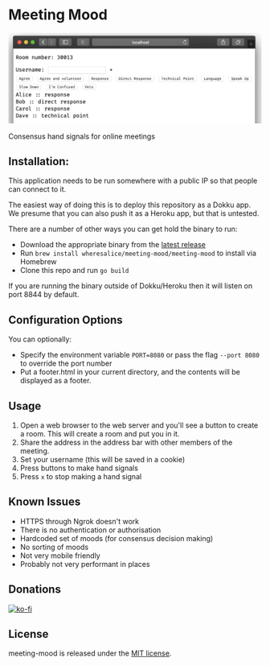 # Meeting Mood

![screenshot.png](screenshot.png)

Consensus hand signals for online meetings

## Installation:

This application needs to be run somewhere with a public IP so that people can connect to it.

The easiest way of doing this is to deploy this repository as a Dokku app.  We presume that you can also push it as a Heroku app, but that is untested.

There are a number of other ways you can get hold the binary to run:

* Download the appropriate binary from the [latest release](https://github.com/WheresAlice/meeting-mood/releases/latest)
* Run `brew install wheresalice/meeting-mood/meeting-mood` to install via Homebrew
* Clone this repo and run `go build`

If you are running the binary outside of Dokku/Heroku then it will listen on port 8844 by default.

## Configuration Options

You can optionally:

* Specify the environment variable `PORT=8080` or pass the flag `--port 8080` to override the port number
* Put a footer.html in your current directory, and the contents will be displayed as a footer.

## Usage

1. Open a web browser to the web server and you'll see a button to create a room.  This will create a room and put you in it.
2. Share the address in the address bar with other members of the meeting.
3. Set your username (this will be saved in a cookie)
4. Press buttons to make hand signals
5. Press `x` to stop making a hand signal

## Known Issues

- HTTPS through Ngrok doesn't work
- There is no authentication or authorisation
- Hardcoded set of moods (for consensus decision making)
- No sorting of moods
- Not very mobile friendly
- Probably not very performant in places

## Donations

[![ko-fi](https://ko-fi.com/img/githubbutton_sm.svg)](https://ko-fi.com/wheresalice)

## License

meeting-mood is released under the [MIT license](LICENSE).
